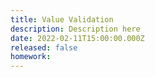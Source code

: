 ```yaml
---
title: Value Validation
description: Description here
date: 2022-02-11T15:00:00.000Z
released: false
homework: 
---
```


<home-work :home-work="homework">
</home-work>
